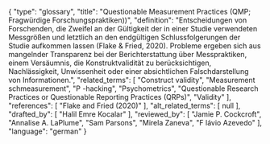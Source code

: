 {
    "type": "glossary",
    "title": "Questionable Measurement Practices (QMP; Fragwürdige Forschungspraktiken))",
    "definition": "Entscheidungen von Forschenden, die Zweifel an der Gültigkeit der in einer Studie verwendeten Messgrößen und letztlich an den endgültigen Schlussfolgerungen der Studie aufkommen lassen (Flake & Fried, 2020). Probleme ergeben sich aus mangelnder Transparenz bei der Berichterstattung über Messpraktiken, einem Versäumnis, die Konstruktvalidität zu berücksichtigen, Nachlässigkeit, Unwissenheit oder einer absichtlichen Falschdarstellung von Informationen.",
    "related_terms": [
        "Construct validity",
        "Measurement schmeasurement",
        "P -hacking",
        "Psychometrics",
        "Questionable Research Practices or Questionable Reporting Practices (QRPs)",
        "Validity"
    ],
    "references": [
        "Flake and Fried (2020)"
    ],
    "alt_related_terms": [
        null
    ],
    "drafted_by": [
        "Halil Emre Kocalar"
    ],
    "reviewed_by": [
        "Jamie P. Cockcroft",
        "Annalise A. LaPlume",
        "Sam Parsons",
        "Mirela Zaneva",
        "F lávio Azevedo"
    ],
    "language": "german"
}
